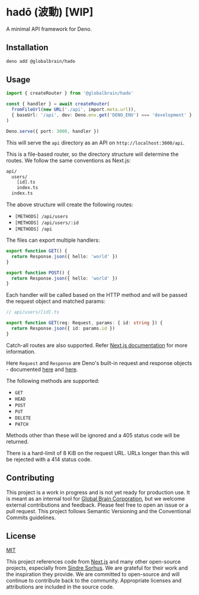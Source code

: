 # hadō (波動) [WIP]

A minimal API framework for Deno.

## Installation

```sh
deno add @globalbrain/hado
```

## Usage

```ts
import { createRouter } from '@globalbrain/hado'

const { handler } = await createRouter(
  fromFileUrl(new URL('./api', import.meta.url)),
  { baseUrl: '/api', dev: Deno.env.get('DENO_ENV') === 'development' },
)

Deno.serve({ port: 3000, handler })
```

This will serve the `api` directory as an API on `http://localhost:3000/api`.

This is a file-based router, so the directory structure will determine the routes. We follow the same conventions as Next.js:

```txt
api/
  users/
    [id].ts
    index.ts
  index.ts
```

The above structure will create the following routes:

- `[METHODS] /api/users`
- `[METHODS] /api/users/:id`
- `[METHODS] /api`

The files can export multiple handlers:

```ts
export function GET() {
  return Response.json({ hello: 'world' })
}

export function POST() {
  return Response.json({ hello: 'world' })
}
```

Each handler will be called based on the HTTP method and will be passed the request object and matched params:

```ts
// api/users/[id].ts

export function GET(req: Request, params: { id: string }) {
  return Response.json({ id: params.id })
}
```

Catch-all routes are also supported. Refer [Next.js documentation](https://nextjs.org/docs/pages/building-your-application/routing/dynamic-routes) for more information.

Here `Request` and `Response` are Deno's built-in request and response objects - documented [here](https://docs.deno.com/deploy/api/runtime-request) and [here](https://docs.deno.com/deploy/api/runtime-response).

The following methods are supported:

- `GET`
- `HEAD`
- `POST`
- `PUT`
- `DELETE`
- `PATCH`

Methods other than these will be ignored and a 405 status code will be returned.

There is a hard-limit of 8 KiB on the request URL. URLs longer than this will be rejected with a 414 status code.

## Contributing

This project is a work in progress and is not yet ready for production use. It is meant as an internal tool for [Global Brain Corporation](https://globalbrains.com/en), but we welcome external contributions and feedback. Please feel free to open an issue or a pull request. This project follows Semantic Versioning and the Conventional Commits guidelines.

## License

[MIT](./LICENSE.md)

This project references code from [Next.js](https://github.com/vercel/next.js) and many other open-source projects, especially from [Sindre Sorhus](https://github.com/sindresorhus). We are grateful for their work and the inspiration they provide. We are committed to open-source and will continue to contribute back to the community. Appropriate licenses and attributions are included in the source code.
